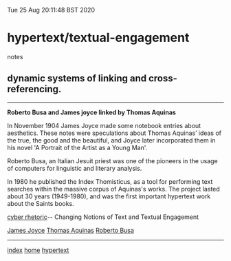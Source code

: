 Tue 25 Aug 20:11:48 BST 2020

# hypertext/textual-engagement

notes
## dynamic systems of linking and cross-referencing. 
___
**Roberto Busa and James joyce linked by Thomas Aquinas**

In November 1904 James Joyce made some notebook entries about aesthetics. These notes were speculations about Thomas Aquinas’ ideas of the true, the good and the beautiful, and Joyce later incorporated them in his novel 'A Portrait of the Artist as a Young Man'.

Roberto Busa, an Italian Jesuit priest was one of the pioneers in the usage of computers for linguistic and literary analysis. 

In 1980 he published the Index Thomisticus, as a tool for performing text searches within the massive corpus of Aquinas's works. The project lasted about 30 years (1949-1980), and was the first important hypertext work about the Saints books.

  

[cyber rhetoric](http://www.jpwalter.com/cyber-rhetoric/schedule/week-5-sept-22-26)-- Changing Notions of Text and Textual Engagement

[James Joyce](http://www.jjon.org/joyce-s-allusions/aquinas)
[Thomas Aquinas](https://en.wikipedia.org/wiki/Thomas_Aquinas)
[Roberto Busa](https://en.wikipedia.org/wiki/Roberto_Busa)
___
[index](./index-file.md)
[home](./home.md) 
[hypertext](./hypertext.md)
